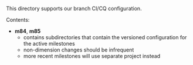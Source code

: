 This directory supports our branch CI/CQ configuration.

Contents:

* **m84**, **m85**
  * contains subdirectories that contain the versioned configuration for the
  active milestones
  * non-dimension changes should be infrequent
  * more recent milestones will use separate project instead
